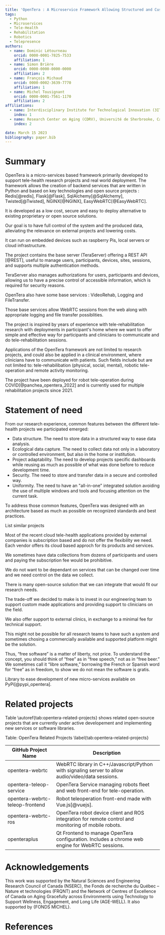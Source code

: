 ```yaml
---
title: 'OpenTera : A Microservice Framework Allowing Structured and Customized Tele-Health Sessions'
tags:
  - Python
  - Microservices
  - Tele-Health
  - Rehabilitation
  - Robotics
  - Telepresence
authors:
  - name: Dominic Létourneau
    orcid: 0000-0001-7825-7533
    affiliation: 1
  - name: Simon Brière
    orcid: 0000-0000-0000-0000
    affiliation: 2
  - name: François Michaud
    orcid: 0000-0002-3639-7770
    affiliation: 1
  - name: Michel Tousignant
    orcid: 0000-0001-7561-1170
    affiliation: 2
affiliations:
  - name: Interdisciplinary Institute for Technological Innovation (3IT), Université de Sherbrooke, Canada
    index: 1
  - name: Research Center on Aging (CDRV), Université de Sherbrooke, Canada
    index: 2

date: March 15 2023
bibliography: paper.bib
---
```


# Summary
OpenTera is a micro-services based framework primarily developed to support tele-health research projects and real world deployment.
The framework allows the creation of backend services that are written in Python and based on key technologies and open source projects :
Redis[@redis], Flask[@Flask], SqlAlchemy[@SqlAlchemy], Twisted[@Twisted], NGINX[@NGINX], EasyWebRTC[@EasyWebRTC].

It is developed as a low cost, secure and easy to deploy alternative to existing proprietary or open source solutions.

Our goal is to have full control of the system and the produced data, alleviating the relevance on external projects and lowering costs.

It can run on embedded devices such as raspberry Pis, local servers or cloud infrastructure.

The project contains the base server (TeraServer) offering a REST API [@REST], useful to manage users,
participants, devices, sites, sessions, and supports multiple authentication methods.

TeraServer also manages authorizations for users, participants and devices, allowing us to have a precise control
of accessible information, which is required for security reasons.

OpenTera also have some base services : VideoRehab, Logging and FileTransfer.

Those base services allow WebRTC sessions from the web along with appropriate logging and file transfer possiblities.


The project is inspired by years of experience with tele-rehabilitation research with deployments in participant's home where we want to offer simple and effective way for participants and clinicians to communicate and do tele-rehabilitation sessions.


Applications of the OpenTera framework are not limited to research projects, and could also be applied in a clinical environment, where clinicians have to communicate with patients. Such fields include but are not limited to: tele-rehabilibation (physical, social, mental), robotic tele-operation and remote activity monitoring.

The project have been deployed for robot tele-operation during COVID[@panchea_opentera_2022] and is currently used for multiple rehabilitation projects since 2021.

# Statement of need

From our research experience, common features between the different tele-health projects we participated emerged:

* Data structure. The need to store data in a structured way to ease data analysis.
* Ecological data capture. The need to collect data not only in a laboratory or controlled environment, but also in the home or institution.
* Project adaptability. The need to develop projects specific dashboards while reusing as much as possible of what was done before to reduce development time.
* Security. The need to store and transfer data in a secure and controlled way.
* Uniformity. The need to have an "all-in-one" integrated solution avoiding the use of multiple windows and tools and focusing attention on the current task.

To address those common features, OpenTera was designed with an architecture based as much as possible on recognized standards and best practices.

List similar projects

Most of the recent cloud tele-health applications provided by external companies is subscription based and do not offer the flexibility we need. Each vendor offers its cloud based approch for its products and services.

We sometimes have data collections from dozens of participants and users and paying the subscription fee would be prohibitive.

We do not want to be dependant on services that can be changed over time and we need control on the data we collect.

There is many open-source solution that we can integrate that would fit our research needs.

The trade-off we decided to make is to invest in our engineering team to support custom made applications and providing support to clinicians on the field.

We also offer support to external clinics, in exchange to a minimal fee for technical support.

This might not be possible for all research teams to have such a system and sometimes chosing a commercially available and supported platform might be the solution.

Thus, “free software” is a matter of liberty, not price. To understand the concept, you should think of “free” as in “free speech,” not as in “free beer.” We sometimes call it “libre software,” borrowing the French or Spanish word for “free” as in freedom, to show we do not mean the software is gratis.



Library to ease development of new micro-services available on PyPi[@pypi_opentera].


# Related projects
Table \autoref{tab:opentera-related-projects} shows related open-source projects that are currently under active developement and implementing new services
or software libraries.

Table: OpenTera Related Projects \label{tab:opentera-related-projects}

| GitHub Project Name             | Description                                                                                         |
|---------------------------------|-----------------------------------------------------------------------------------------------------|
| opentera-webrtc                 | WebRTC library in C++/Javascript/Python with signaling server to allow audio/video/data sessions.|
| opentera-teleop-service         | OpenTera Service managing robots fleet and web front-end for tele-operation.|
| opentera-webrtc-teleop-frontend | Robot teleoperation front-end made with Vue.js[@vuejs].|
| opentera-webrtc-ros             | OpenTera robot device client and ROS integration for remote control and monitoring of mobile robots.|
| openteraplus                    | Qt Frontend to manage OpenTera configuration. Includes a chrome web engine for WebRTC sessions.|





# Acknowledgements
This work was supported by the Natural Sciences and Engineering Research Council of Canada (NSERC), the Fonds de recherche du Québec – Nature et technologies (FRQNT) and the Network of Centres of Excellence of Canada on Aging Gracefully across Environments using Technology to Support Wellness, Engagement, and Long Life (AGE-WELL). It also supported by {FONDS MICHEL}.

# References

